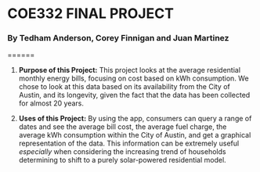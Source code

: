 # COE332 FINAL PROJECT
### By Tedham Anderson, Corey Finnigan and Juan Martinez
======

1. **Purpose of this Project:** This project looks at the average residential monthly energy bills, 
focusing on cost based on kWh consumption. We chose to look at this data based on its availability
from the City of Austin, and its longevity, given the fact that the data has been collected for
almost 20 years.

2. **Uses of this Project:** By using the app, consumers can query a range of dates and see the
average bill cost, the average fuel charge, the average kWh consumption within the City of Austin,
and get a graphical representation of the data. This information can be extremely useful *especially*
when considering the increasing trend of households determining to shift to a purely solar-powered
residential model.
